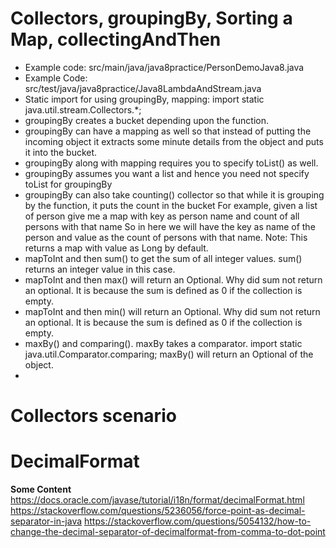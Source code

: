 # Collectors, groupingBy, Sorting a Map, collectingAndThen
- Example code: src/main/java/java8practice/PersonDemoJava8.java
- Example Code: src/test/java/java8practice/Java8LambdaAndStream.java
- Static import for using groupingBy, mapping: import static java.util.stream.Collectors.*;
- groupingBy creates a bucket depending upon the function.
- groupingBy can have a mapping as well so that instead of putting the incoming object it extracts some minute details from the object and puts it into the bucket.
- groupingBy along with mapping requires you to specify toList() as well.
- groupingBy assumes you want a list and hence you need not specify toList for groupingBy
- groupingBy can also take counting() collector so that while it is grouping by the function, it puts the count in the bucket
    For example, given a list of person give me a map with key as person name and count of all persons with that name
    So in here we will have the key as name of the person and value as the count of persons with that name.
    Note: This returns a map with value as Long by default.
- mapToInt and then sum() to get the sum of all integer values. sum() returns an integer value in this case.
- mapToInt and then max() will return an Optional. Why did sum not return an optional. It is because the sum is defined as 0 if the collection is empty.
- mapToInt and then min() will return an Optional. Why did sum not return an optional. It is because the sum is defined as 0 if the collection is empty.
- maxBy() and comparing(). maxBy takes a comparator. import static java.util.Comparator.comparing;
    maxBy() will return an Optional of the object.
- 

# Collectors scenario


# DecimalFormat
**Some Content**
https://docs.oracle.com/javase/tutorial/i18n/format/decimalFormat.html
https://stackoverflow.com/questions/5236056/force-point-as-decimal-separator-in-java
https://stackoverflow.com/questions/5054132/how-to-change-the-decimal-separator-of-decimalformat-from-comma-to-dot-point
